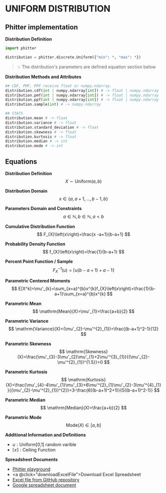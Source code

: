 # UNIFORM DISTRIBUTION

## Phitter implementation

**Distribution Definition**

```python
import phitter

distribution = phitter.discrete.Uniform({"min": *, "max": *})
```

> 💡 The distribution's parameters are defined equation section below

**Distribution Methods and Attributes**

```python
## CDF, PMF, PPF receive float or numpy.ndarray.
distribution.cdf(int | numpy.ndarray[int]) # -> float | numpy.ndarray
distribution.pmf(int | numpy.ndarray[int]) # -> float | numpy.ndarray
distribution.ppf(int | numpy.ndarray[int]) # -> float | numpy.ndarray
distribution.sample(int) # -> numpy.ndarray

## STATS
distribution.mean # -> float
distribution.variance # -> float
distribution.standard_deviation # -> float
distribution.skewness # -> float
distribution.kurtosis # -> float
distribution.median # -> int
distribution.mode # -> int
```

## Equations

**Distribution Definition**
$$ X\sim\mathrm{Uniform}\left(a,b\right) $$

**Distribution Domain**
$$ x\in \{a,a+1,\dots,b-1,b\} $$

**Parameters Domain and Constraints**
$$ a\in\mathbb{N}, b\in\mathbb{N}, a < b $$

**Cumulative Distribution Function**
$$ F_{X}\left(x\right)=\frac{x -a+1}{b-a+1} $$

**Probability Density Function**
$$ f_{X}\left(x\right)=\frac{1}{b-a+1} $$

**Percent Point Function / Sample**
$$ F^{-1}_{X}\left(u\right)=\left\lceil u(b-a+1)+a-1 \right\rceil $$

**Parametric Centered Moments**
$$ E[X^k]=\mu'_{k}=\sum_{x=a}^{b}x^{k}f_{X}\left(x\right)=\frac{1}{b-a+1}\sum_{x=a}^{b}x^{k} $$

**Parametric Mean**
$$ \mathrm{Mean}(X)=\mu'_{1}=\frac{a+b}{2} $$

**Parametric Variance**
$$ \mathrm{Variance}(X)=(\mu'_{2}-\mu'^{2}_{1})=\frac{(b-a+1)^2-1}{12} $$

**Parametric Skewness**
$$ \mathrm{Skewness}(X)=\frac{\mu'_{3}-3\mu'_{2}\mu'_{1}+2\mu'^{3}_{1}}{(\mu'_{2}-\mu'^{2}_{1})^{1.5}}=0 $$

**Parametric Kurtosis**
$$ \mathrm{Kurtosis}(X)=\frac{\mu'_{4}-4\mu'_{1}\mu'_{3}+6\mu'^{2}_{1}\mu'_{2}-3\mu'^{4}_{1}}{(\mu'_{2}-\mu'^{2}_{1})^{2}}=3-\frac{6((b-a+1)^2+1)}{5((b-a+1)^2-1)} $$

**Parametric Median**
$$ \mathrm{Median}(X)=\frac{a+b}{2} $$

**Parametric Mode**
$$ \mathrm{Mode}(X)\in [a, b] $$

**Additional Information and Definitions**
- $u:\text{Uniform[0,1] random varible}$
- $\lceil{x}\rceil: \text{Ceiling Function}$

**Spreadsheet Documents**

-   [Phitter playground](https://phitter.io/distributions/discrete/uniform)
-   <a @click="downloadExcelFile">Download Excel Spreadsheet</a>
-   [Excel file from GitHub repository](https://github.com/phitter-core/phitter-files/blob/main/discrete/uniform.xlsx)
-   [Google spreadsheet document](https://docs.google.com/spreadsheets/d/1Ahl2ugOKkUCVWzzc_aNHwlA5Af4sHpTwqSiFIyYPsfM)

<script setup>
const downloadExcelFile = function() {
    const fileId = "uniform";
    const url = `https://raw.githubusercontent.com/phitter-core/phitter-files/main/discrete/${fileId}.xlsx`;
    const link = document.createElement("a");
    link.href = url;
    link.setAttribute("download", `${fileId}.xlsx`);
    document.body.appendChild(link);
    link.click();
    document.body.removeChild(link);
};
</script>

<style module>
a {
  cursor: pointer;
}
</style>
    